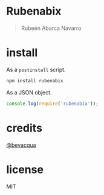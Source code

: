 # Rubenabix

> Rubeén Abarca Navarro

# install

As a `postinstall` script.

```bash
npm install rubenabix
```

As a JSON object.

```js
console.log(require('rubenabix'));
```

# credits

[@bevacqua](https://github.com/bevacqua/bevacqua)

# license

MIT
